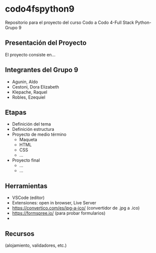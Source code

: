 # codo4fspython9
Repositorio para el proyecto del curso Codo a Codo 4-Full Stack Python-Grupo 9

## Presentación del Proyecto
El proyecto consiste en...

## Integrantes del Grupo 9
- Agunin, Aldo
- Cestoni, Dora Elizabeth
- Klepache, Raquel
- Robles, Ezequiel

## Etapas
- Definición del tema
- Definición estructura
- Proyecto de medio término
  - Maqueta
  - HTML
  - CSS
  - ...
- Proyecto final
  - ...
  - ...

## Herramientas
- VSCode (editor)
- Extensiones: open in browser, Live Server
- https://convertico.com/es/jpg-a-ico/ (convertidor de .jpg a .ico)
- https://formspree.io/ (para probar formularios)
- 

## Recursos
(alojamiento, validadores, etc.)
